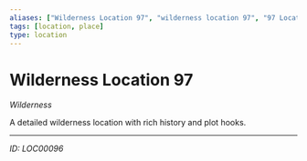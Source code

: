 ```yaml
---
aliases: ["Wilderness Location 97", "wilderness location 97", "97 Location Wilderness"]
tags: [location, place]
type: location
---
```


# Wilderness Location 97

*Wilderness*

A detailed wilderness location with rich history and plot hooks.

---
*ID: LOC00096*
